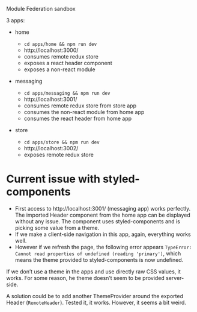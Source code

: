Module Federation sandbox

3 apps:
- home
  - `cd apps/home && npm run dev`
  - http://localhost:3000/
  - consumes remote redux store
  - exposes a react header component
  - exposes a non-react module

- messaging
  - `cd apps/messaging && npm run dev`
  - http://localhost:3001/
  - consumes remote redux store from store app
  - consumes the non-react module from home app
  - consumes the react header from home app

- store
  - `cd apps/store && npm run dev`
  - http://localhost:3002/
  - exposes remote redux store
# Current issue with styled-components

- First access to http://localhost:3001/ (messaging app) works perfectly. The imported Header component from the home app can be displayed without any issue. The component uses styled-components and is picking some value from a theme.
- If we make a client-side navigation in this app, again, everything works well.
- However if we refresh the page, the following error appears `TypeError: Cannot read properties of undefined (reading 'primary')`, which means the theme provided to styled-components is now undefined.

If we don’t use a theme in the apps and use directly raw CSS values, it works. For some reason, he theme doesn’t seem to be provided server-side.

A solution could be to add another ThemeProvider around the exported Header (`RemoteHeader`). Tested it, it works. However, it seems a bit weird.